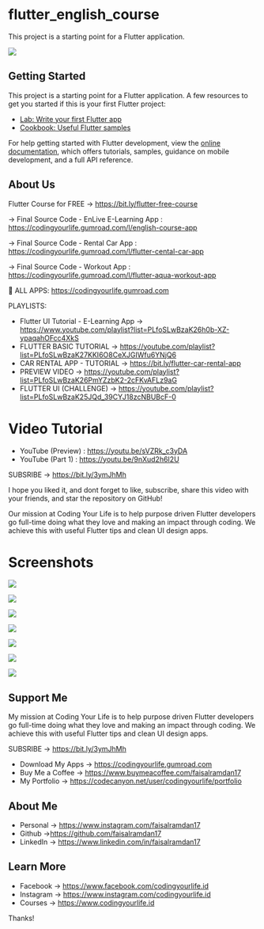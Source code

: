 # flutter_english_course

This project is a starting point for a Flutter application.

<p>
    <a target="_blank" rel="noopener noreferrer" href="https://raw.githubusercontent.com/faisalramdan17/flutter_english_course/main/assets/screenshots/1.png"><img src="https://raw.githubusercontent.com/faisalramdan17/flutter_english_course/main/assets/screenshots/1.png" style="max-width:100%;"></a>
</p>

## Getting Started

This project is a starting point for a Flutter application. A few resources to get you started if this is your first Flutter project:

- [Lab: Write your first Flutter app](https://docs.flutter.dev/get-started/codelab)
- [Cookbook: Useful Flutter samples](https://docs.flutter.dev/cookbook)

For help getting started with Flutter development, view the
[online documentation](https://docs.flutter.dev/), which offers tutorials,
samples, guidance on mobile development, and a full API reference.

## About Us

Flutter Course for FREE → https://bit.ly/flutter-free-course

→ Final Source Code - EnLive E-Learning App : 
https://codingyourlife.gumroad.com/l/english-course-app

→ Final Source Code - Rental Car App : 
https://codingyourlife.gumroad.com/l/flutter-cental-car-app

→ Final Source Code - Workout App : 
https://codingyourlife.gumroad.com/l/flutter-aqua-workout-app

🔗  ALL APPS: 
https://codingyourlife.gumroad.com

PLAYLISTS:
- Flutter UI Tutorial - E-Learning App → https://www.youtube.com/playlist?list=PLfoSLwBzaK26h0b-XZ-ypaqahOFcc4XkS
- FLUTTER BASIC TUTORIAL → https://youtube.com/playlist?list=PLfoSLwBzaK27KKI6O8CeXJGIWfu6YNjQ6
- CAR RENTAL APP - TUTORIAL → https://bit.ly/flutter-car-rental-app
- PREVIEW VIDEO  → https://youtube.com/playlist?list=PLfoSLwBzaK26PmYZzbK2-2cFKvAFLz9aG
- FLUTTER UI (CHALLENGE)  → https://youtube.com/playlist?list=PLfoSLwBzaK25JQd_39CYJ18zcNBUBcF-0

# Video Tutorial
- YouTube (Preview) : https://youtu.be/sVZRk_c3yDA
- YouTube (Part 1)  : https://youtu.be/9nXud2h6I2U

SUBSRIBE → https://bit.ly/3ymJhMh

I hope you liked it, and dont forget to like, subscribe, share this video with your friends, and star the repository on GitHub!

Our mission at Coding Your Life is to help purpose driven Flutter developers go full-time doing what they love and making an impact through coding. We achieve this with useful Flutter tips and clean UI design apps.


# Screenshots
<p>
    <a target="_blank" rel="noopener noreferrer" href="https://raw.githubusercontent.com/faisalramdan17/flutter_english_course/main/assets/screenshots/2.png"><img src="https://raw.githubusercontent.com/faisalramdan17/flutter_english_course/main/assets/screenshots/2.png" style="max-width:100%;"></a>
</p>
<p>
    <a target="_blank" rel="noopener noreferrer" href="https://raw.githubusercontent.com/faisalramdan17/flutter_english_course/main/assets/screenshots/3.png"><img src="https://raw.githubusercontent.com/faisalramdan17/flutter_english_course/main/assets/screenshots/3.png" style="max-width:100%;"></a>
</p>
<p>
    <a target="_blank" rel="noopener noreferrer" href="https://raw.githubusercontent.com/faisalramdan17/flutter_english_course/main/assets/screenshots/4.png"><img src="https://raw.githubusercontent.com/faisalramdan17/flutter_english_course/main/assets/screenshots/4.png" style="max-width:100%;"></a>
</p>
<p>
    <a target="_blank" rel="noopener noreferrer" href="https://raw.githubusercontent.com/faisalramdan17/flutter_english_course/main/assets/screenshots/5.png"><img src="https://raw.githubusercontent.com/faisalramdan17/flutter_english_course/main/assets/screenshots/5.png" style="max-width:100%;"></a>
</p>
<p>
    <a target="_blank" rel="noopener noreferrer" href="https://raw.githubusercontent.com/faisalramdan17/flutter_english_course/main/assets/screenshots/6.png"><img src="https://raw.githubusercontent.com/faisalramdan17/flutter_english_course/main/assets/screenshots/6.png" style="max-width:100%;"></a>
</p>
<p>
    <a target="_blank" rel="noopener noreferrer" href="https://raw.githubusercontent.com/faisalramdan17/flutter_english_course/main/assets/screenshots/7.png"><img src="https://raw.githubusercontent.com/faisalramdan17/flutter_english_course/main/assets/screenshots/7.png" style="max-width:100%;"></a>
</p>
<p>
    <a target="_blank" rel="noopener noreferrer" href="https://raw.githubusercontent.com/faisalramdan17/flutter_english_course/main/assets/screenshots/8.png"><img src="https://raw.githubusercontent.com/faisalramdan17/flutter_english_course/main/assets/screenshots/8.png" style="max-width:100%;"></a>
</p>

## Support Me

My mission at Coding Your Life is to help purpose driven Flutter developers go full-time doing what they love and making an impact through coding. We achieve this with useful Flutter tips and clean UI design apps.

SUBSRIBE → https://bit.ly/3ymJhMh

- Download My Apps → https://codingyourlife.gumroad.com
- Buy Me a Coffee → https://www.buymeacoffee.com/faisalramdan17
- My Portfolio → https://codecanyon.net/user/codingyourlife/portfolio

## About Me
- Personal → https://www.instagram.com/faisalramdan17 
- Github →https://github.com/faisalramdan17
- LinkedIn → https://www.linkedin.com/in/faisalramdan17

## Learn More
- Facebook → https://www.facebook.com/codingyourlife.id
- Instagram → https://www.instagram.com/codingyourlife.id
- Courses → https://www.codingyourlife.id

Thanks!